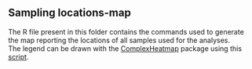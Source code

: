 ## Sampling locations-map

The R file present in this folder contains the commands used to generate the map reporting the locations of all samples used for the analyses. <br />
The legend can be drawn with the [ComplexHeatmap](https://jokergoo.github.io/ComplexHeatmap-reference/book/) package using this [script](). 
